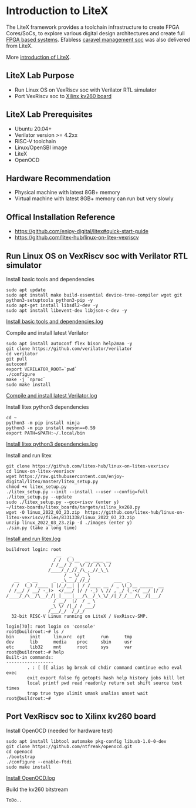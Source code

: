 # Introduction to LiteX
The LiteX framework provides a toolchain infrastructure to create FPGA Cores/SoCs, to explore various digital design architectures and create full [FPGA based systems](https://github.com/enjoy-digital/litex/wiki/Projects). Efabless [caravel management soc](https://github.com/efabless/caravel_mgmt_soc_litex) was also delivered from LiteX.  

More [introduction of LiteX](https://github.com/enjoy-digital/litex#welcome-to-litex).

## LiteX Lab Purpose
* Run Linux OS on VexRiscv soc with Verilator RTL simulator
* Port VexRiscv soc to [Xilinx kv260 board](https://github.com/litex-hub/litex-boards#-boards-list)

## LiteX Lab Prerequisites
* Ubuntu 20.04+
* Verilator version >= 4.2xx
* RISC-V toolchain
* Linux/OpenSBI image
* LiteX 
* OpenOCD

## Hardware Recommendation
* Physical machine with latest 8GB+ memory
* Virtual machine with latest 8GB+ memory can run but very slowly

## Offical Installation Reference
* https://github.com/enjoy-digital/litex#quick-start-guide
* https://github.com/litex-hub/linux-on-litex-vexriscv

## Run Linux OS on VexRiscv soc with Verilator RTL simulator

Install basic tools and dependencies
```
sudo apt update
sudo apt install make build-essential device-tree-compiler wget git python3-setuptools python3-pip -y
sudo apt-get install libsdl2-dev -y
sudo apt install libevent-dev libjson-c-dev -y
```
[Install basic tools and dependencies.log](https://github.com/bol-edu/litex-lab/files/11359134/Install.basic.tools.and.dependencies.log)

Compile and install latest Verilator
```
sudo apt install autoconf flex bison help2man -y
git clone https://github.com/verilator/verilator
cd verilator
git pull
autoconf
export VERILATOR_ROOT=`pwd`
./configure
make -j `nproc`
sudo make install
```
[Compile and install latest Verilator.log](https://github.com/bol-edu/litex-lab/files/11359135/Compile.and.install.latest.Verilator.log)
 
Install litex python3 dependencies
```
cd ~
python3 -m pip install ninja
python3 -m pip install meson==0.59
export PATH=$PATH:~/.local/bin
```
[Install litex python3 dependencies.log](https://github.com/bol-edu/litex-lab/files/11359136/Install.litex.python3.dependencies.log)

Install and run litex
```
git clone https://github.com/litex-hub/linux-on-litex-vexriscv
cd linux-on-litex-vexriscv
wget https://raw.githubusercontent.com/enjoy-digital/litex/master/litex_setup.py
chmod +x litex_setup.py
./litex_setup.py --init --install --user --config=full
./litex_setup.py --update
sudo ./litex_setup.py --gcc=riscv (enter y)
~/litex-boards/litex_boards/targets/xilinx_kv260.py
wget -O linux_2022_03_23.zip  https://github.com/litex-hub/linux-on-litex-vexriscv/files/8331338/linux_2022_03_23.zip
unzip linux_2022_03_23.zip -d ./images (enter y)
./sim.py (take a long time)
```
[Install and run litex.log](https://github.com/bol-edu/litex-lab/files/11359202/Install.and.run.litex.log)

```console
buildroot login: root
                   __   _
                  / /  (_)__  __ ____ __
                 / /__/ / _ \/ // /\ \ /
                /____/_/_//_/\_,_//_\_\
                      / _ \/ _ \
   __   _ __      _  _\___/_//_/         ___  _
  / /  (_) /____ | |/_/__| | / /____ __ / _ \(_)__ _____  __
 / /__/ / __/ -_)>  </___/ |/ / -_) \ // , _/ (_-</ __/ |/ /
/____/_/\__/\__/_/|_|____|___/\__/_\_\/_/|_/_/___/\__/|___/
                  / __/  |/  / _ \
                 _\ \/ /|_/ / ___/
                /___/_/  /_/_/
  32-bit RISC-V Linux running on LiteX / VexRiscv-SMP.

login[70]: root login on 'console'
root@buildroot:~# ls /
bin      init     linuxrc  opt      run      tmp
dev      lib      media    proc     sbin     usr
etc      lib32    mnt      root     sys      var
root@buildroot:~# help
Built-in commands:
------------------
        . : [ [[ alias bg break cd chdir command continue echo eval exec
        exit export false fg getopts hash help history jobs kill let
        local printf pwd read readonly return set shift source test times
        trap true type ulimit umask unalias unset wait
root@buildroot:~#
```
## Port VexRiscv soc to Xilinx kv260 board

Install OpenOCD (needed for hardware test)
```
sudo apt install libtool automake pkg-config libusb-1.0-0-dev
git clone https://github.com/ntfreak/openocd.git
cd openocd
./bootstrap
./configure --enable-ftdi
sudo make install
```
[Install OpenOCD.log](https://github.com/bol-edu/litex-lab/files/11359212/Install.OpenOCD.log)

Build the kv260 bitstream
```
ToDo..
```
